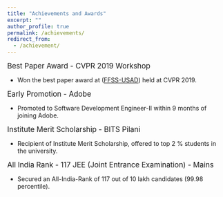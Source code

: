 ```yaml
---
title: "Achievements and Awards"
excerpt: ""
author_profile: true
permalink: /achievements/
redirect_from:
  - /achievement/
---
```


<big> Best Paper Award - CVPR 2019 Workshop </big>

* Won the best paper award at ([FFSS-USAD](https://project.inria.fr/usad/ffss-usad-cvpr-2019/)) held at CVPR 2019.
  
<big> Early Promotion - Adobe </big>

* Promoted to Software Development Engineer-II within 9 months of joining Adobe.

<big> Institute Merit Scholarship - BITS Pilani </big>

* Recipient of Institute Merit Scholarship, offered to top 2 % students in the university.

<big> All India Rank - 117 JEE (Joint Entrance Examination) - Mains </big>

* Secured an All-India-Rank of 117 out of 10 lakh candidates (99.98 percentile).


